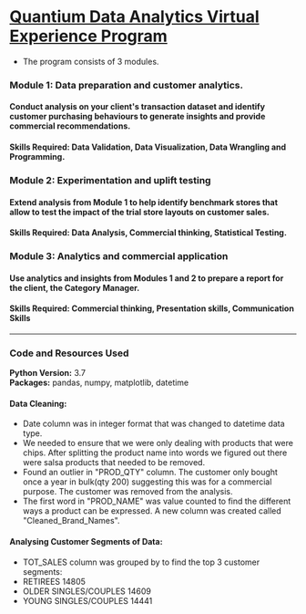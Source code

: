 
# [Quantium Data Analytics Virtual Experience Program](https://www.theforage.com/virtual-internships/NkaC7knWtjSbi6aYv)

- The program consists of 3 modules.

### Module 1: Data preparation and customer analytics. 
#### Conduct analysis on your client's transaction dataset and identify customer purchasing behaviours to generate insights and provide commercial recommendations.

#### Skills Required: Data Validation, Data Visualization, Data Wrangling and Programming.


### Module 2: Experimentation and uplift testing
#### Extend analysis from Module 1 to help identify benchmark stores that allow to test the impact of the trial store layouts on customer sales.

#### Skills Required: Data Analysis, Commercial thinking, Statistical Testing.


### Module 3: Analytics and commercial application
#### Use analytics and insights from Modules 1 and 2 to prepare a report for the client, the Category Manager.

#### Skills Required: Commercial thinking, Presentation skills, Communication Skills

---

### Code and Resources Used
**Python Version:** 3.7\
**Packages:** pandas, numpy, matplotlib, datetime

#### Data Cleaning:

* Date column was in integer format that was changed to datetime data type.
* We needed to ensure that we were only dealing with products that were chips. After splitting the product name into words we figured out there were salsa products that needed to be removed. 
* Found an outlier in "PROD_QTY" column. The customer only bought once a year in bulk(qty 200) suggesting this was for a commercial purpose. The customer was removed from the analysis.
* The first word in "PROD_NAME" was value counted to find the different ways a product can be expressed. A new column was created called "Cleaned_Brand_Names".

#### Analysing Customer Segments of Data:
* TOT_SALES column was grouped by to find the top 3 customer segments: 
* RETIREES                  14805
* OLDER SINGLES/COUPLES     14609
* YOUNG SINGLES/COUPLES     14441

